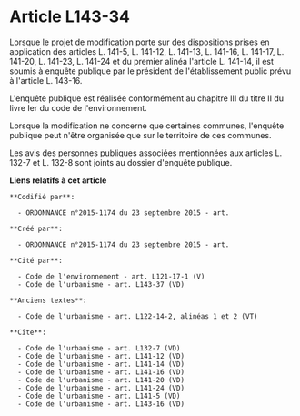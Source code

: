 # Article L143-34

Lorsque le projet de modification porte sur des dispositions prises en application des articles L. 141-5, L. 141-12, L.
141-13, L. 141-16, L. 141-17, L. 141-20, L. 141-23, L. 141-24 et du premier alinéa l'article L. 141-14, il est soumis à
enquête publique par le président de l'établissement public prévu à l'article L. 143-16. 

L'enquête publique est réalisée conformément au chapitre III du titre II du livre Ier du code de l'environnement. 

Lorsque la modification ne concerne que certaines communes, l'enquête publique peut n'être organisée que sur le territoire de
ces communes. 

Les avis des personnes publiques associées mentionnées aux articles L. 132-7 et L. 132-8 sont joints au dossier d'enquête
publique.

**Liens relatifs à cet article**

	**Codifié par**:

	  - ORDONNANCE n°2015-1174 du 23 septembre 2015 - art.

	**Créé par**:

	  - ORDONNANCE n°2015-1174 du 23 septembre 2015 - art.

	**Cité par**:

	  - Code de l'environnement - art. L121-17-1 (V)
	  - Code de l'urbanisme - art. L143-37 (VD)

	**Anciens textes**:

	  - Code de l'urbanisme - art. L122-14-2, alinéas 1 et 2 (VT)

	**Cite**:

	  - Code de l'urbanisme - art. L132-7 (VD)
	  - Code de l'urbanisme - art. L141-12 (VD)
	  - Code de l'urbanisme - art. L141-14 (VD)
	  - Code de l'urbanisme - art. L141-16 (VD)
	  - Code de l'urbanisme - art. L141-20 (VD)
	  - Code de l'urbanisme - art. L141-24 (VD)
	  - Code de l'urbanisme - art. L141-5 (VD)
	  - Code de l'urbanisme - art. L143-16 (VD)
